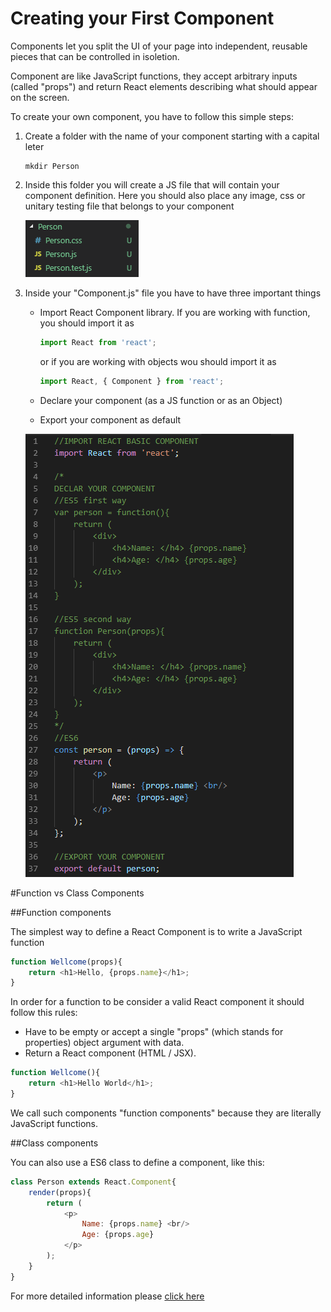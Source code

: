 # Creating your First Component

Components let you split the UI of your page into independent, reusable pieces that can be controlled in isoletion.

Component are like JavaScript functions, they accept arbitrary inputs (called "props") and return React elements describing what should appear on the screen.

To create your own component, you have to follow this simple steps:

1. Create a folder with the name of your component starting with a capital leter

    ```shell
    mkdir Person
    ```

2. Inside this folder you will create a JS file that will contain your component definition. Here you should also place any image, css or unitary testing file that belongs to your component

    ![react component folder](../Images/component-folder-structure.PNG?raw=true "Component Folder Structure")

3. Inside your "Component.js" file you have to have three important things

    * Import React Component library. If you are working with function, you should import it as

        ```javascript
        import React from 'react';
        ```

        or if you are working with objects wou should import it as

        ```javascript
        import React, { Component } from 'react';
        ```

    * Declare your component (as a JS function or as an Object)
    * Export your component as default

    ![your component js](../Images/declaring-your-component.PNG?raw=true "Create your own component")

#Function vs Class Components

##Function components

The simplest way to define a React Component is to write a JavaScript function

```javascript
function Wellcome(props){
    return <h1>Hello, {props.name}</h1>;
}
```

In order for a function to be consider a valid React component it should follow this rules:

* Have to be empty or accept a single "props" (which stands for properties) object argument with data.
* Return a React component (HTML / JSX).

```javascript
function Wellcome(){
    return <h1>Hello World</h1>;
}
```

We call such components "function components" because they are literally JavaScript functions.

##Class components

You can also use a ES6 class to define a component, like this:

```javascript
class Person extends React.Component{
    render(props){
        return (
            <p>
                Name: {props.name} <br/>
                Age: {props.age}
            </p>
        );
    }
}
```


For more detailed information please [click here](https://reactjs.org/docs/components-and-props.html)